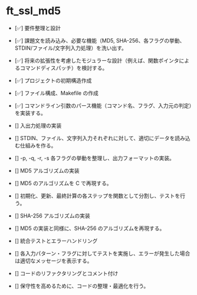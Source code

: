 # ft_ssl_md5

- [✅] 要件整理と設計

- [✅] 課題文を読み込み、必要な機能（MD5, SHA-256、各フラグの挙動、STDIN/ファイル/文字列入力処理）を洗い出す。
- [✅] 将来の拡張性を考慮したモジュラーな設計（例えば、関数ポインタによるコマンドディスパッチ）を検討する。
- [✅] プロジェクトの初期構造作成

- [✅] ファイル構成、Makefile の作成
- [✅] コマンドライン引数のパース機能（コマンド名、フラグ、入力元の判定）を実装する。
- [] 入出力処理の実装

- [] STDIN、ファイル、文字列入力それぞれに対して、適切にデータを読み込む仕組みを作る。
- [] -p, -q, -r, -s 各フラグの挙動を整理し、出力フォーマットの実装。
- [] MD5 アルゴリズムの実装

- [] MD5 のアルゴリズムを C で再現する。
- [] 初期化、更新、最終計算の各ステップを関数として分割し、テストを行う。
- [] SHA-256 アルゴリズムの実装

- [] MD5 の実装と同様に、SHA-256 のアルゴリズムを再現する。
- [] 統合テストとエラーハンドリング

- [] 各入力パターン・フラグに対してテストを実施し、エラーが発生した場合は適切なメッセージを表示する。
- [] コードのリファクタリングとコメント付け

- [] 保守性を高めるために、コードの整理・最適化を行う。
